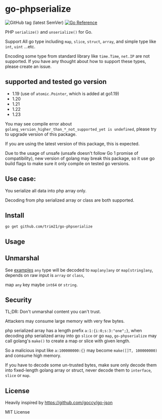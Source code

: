 # go-phpserialize

![GitHub tag (latest SemVer)](https://img.shields.io/github/v/tag/trim21/go-phpserialize?style=flat-square)
[![Go Reference](https://pkg.go.dev/badge/github.com/trim21/go-phpserialize#section-readme.svg)](https://pkg.go.dev/github.com/trim21/go-phpserialize#section-readme)

PHP `serialize()` and `unserialize()` for Go.

Support All go type including `map`, `slice`, `struct`, `array`, and simple type like `int`, `uint` ...etc.

Encoding some type from standard library like `time.Time`, `net.IP` are not supported.
If you have any thought about how to support these types, please create an issue.

## supported and tested go version

- 1.19 (use of `atomic.Pointer`, which is added at go1.19)
- 1.20
- 1.21
- 1.22
- 1.23

You may see compile error about `golang_version_higher_than_*_not_supported_yet is undefined`,
please try to upgrade version of this package.

If you are using the latest version of this package, this is expected.

Due to the usage of unsafe (unsafe doesn't follow Go 1 promise of compatibility), 
new version of golang may break this package,
so it use go build flags to make sure it only compile on tested go versions.

## Use case:

You serialize all data into php array only. 

Decoding from php serialized array or class are both supported.

## Install

```console
go get github.com/trim21/go-phpserialize
```

## Usage

## Unmarshal

See [examples](./example_test.go)
`any` type will be decoded to `map[any]any` or `map[string]any`, depends on raw input is `array` or `class`,

map `any` key maybe `int64` or `string`.

## Security

TL;DR: Don't unmarshal content you can't trust.

Attackers may consume large memory with very few bytes.

php serialized array has a length prefix `a:1:{i:0;s:3:"one";}`, when decoding php serialized array into go `slice` or
go `map`,
`go-phpserialize` may call golang's `make()` to create a map or slice with given length.

So a malicious input like `a:100000000:{}` may become `make([]T, 100000000)` and consume high memory.

If you have to decode some un-trusted bytes, make sure only decode them into fixed-length golang array or struct,
never decode them to `interface`, `slice` or `map`.

## License

Heavily inspired by https://github.com/goccy/go-json

MIT License
